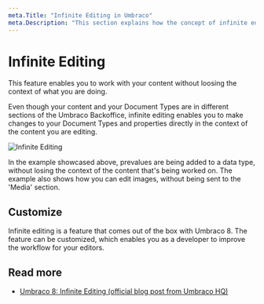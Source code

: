 ```yaml
---
meta.Title: "Infinite Editing in Umbraco"
meta.Description: "This section explains how the concept of infinite editing in the Umbraco backoffice works."
---
```


# Infinite Editing

This feature enables you to work with your content without loosing the context of what you are doing. 

Even though your content and your Document Types are in different sections of the Umbraco Backoffice, infinite editing enables you to make changes to your Document Types and properties directly in the context of the content you are editing.

![Infinite Editing](images/Infinite-editing.gif)

In the example showcased above, prevalues are being added to a data type, without losing the context of the content that's being worked on. The example also shows how you can edit images, without being sent to the 'Media' section. 

## Customize

Infinite editing is a feature that comes out of the box with Umbraco 8. The feature can be customized, which enables you as a developer to improve the workflow for your editors.

## Read more

- [Umbraco 8: Infinite Editing (official blog post from Umbraco HQ)](https://umbraco.com/blog/umbraco-8-infinite-editing/)
